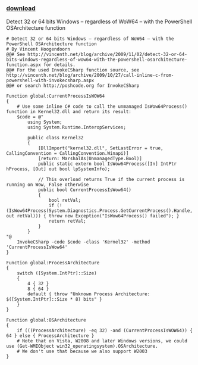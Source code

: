 ﻿---
pid:            1450
parent:         0
children:       
poster:         VincentHNET
title:          
date:           2009-11-03 03:32:05
description:    Detect 32 or 64 bits Windows – regardless of WoW64 – with the PowerShell OSArchitecture function
format:         posh
---

# 

### [download](1450.ps1)  

Detect 32 or 64 bits Windows – regardless of WoW64 – with the PowerShell OSArchitecture function

```posh
# Detect 32 or 64 bits Windows – regardless of WoW64 – with the PowerShell OSArchitecture function
# By Vincent Hoogendoorn
@@# See http://vincenth.net/blog/archive/2009/11/02/detect-32-or-64-bits-windows-regardless-of-wow64-with-the-powershell-osarchitecture-function.aspx for details.
@@# For the used InvokeCSharp function source, see http://vincenth.net/blog/archive/2009/10/27/call-inline-c-from-powershell-with-invokecsharp.aspx
@@# or search http://poshcode.org for InvokeCSharp

Function global:CurrentProcessIsWOW64
{
    # Use some inline C# code to call the unmanaged IsWow64Process() function in Kernel32.dll and return its result:
    $code = @"
        using System;
        using System.Runtime.InteropServices;
 
        public class Kernel32
        {
            [DllImport("kernel32.dll", SetLastError = true, CallingConvention = CallingConvention.Winapi)]
            [return: MarshalAs(UnmanagedType.Bool)]
            public static extern bool IsWow64Process([In] IntPtr hProcess, [Out] out bool lpSystemInfo);
 
            // This overload returns True if the current process is running on Wow, False otherwise
            public bool CurrentProcessIsWow64()
            {
                bool retVal;
                if (!(IsWow64Process(System.Diagnostics.Process.GetCurrentProcess().Handle, out retVal))) { throw new Exception("IsWow64Process() failed"); }
                return retVal;
            }
        }
"@
    InvokeCSharp -code $code -class 'Kernel32' -method 'CurrentProcessIsWow64'
}
 
Function global:ProcessArchitecture
{
    switch ([System.IntPtr]::Size)
    {
        4 { 32 }
        8 { 64 }
        default { throw "Unknown Process Architecture: $([System.IntPtr]::Size * 8) bits" }
    }
}
 
Function global:OSArchitecture
{
    if (((ProcessArchitecture) -eq 32) -and (CurrentProcessIsWOW64)) { 64 } else { ProcessArchitecture }
    # Note that on Vista, W2008 and later Windows versions, we could use (Get-WMIObject win32_operatingsystem).OSArchitecture.
    # We don't use that because we also support W2003
}
```

